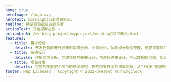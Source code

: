 ```yaml
---
home: true
heroImage: /logo.svg
heroText: morningClock项目笔记.
tagline: 希望经验能启迪后来者
actionText: 开始探索之旅 →
actionLink: /mk-blog-project/myproject/mk-shop/项目简介.html
features:
  - title: 需求分析
    details: 开发任务前进行必要的需求分析，业务分析，功能点分析与整理，彻底掌握项目开发所有环节。
  - title: 系统设计
    details: 根据需求分析，完成项目的概要设计，再进行详细设计，产出数据模型图，保证项目可靠性。
  - title: 项目开发
    details: 完整的覆盖整个项目的开发流程，把控所有开发的根本问题，从“3W1H”整理知识，并拓展优化，开阔思维。
footer: Hep Licensed | Copyright © 2022-present morningClock
---
```

